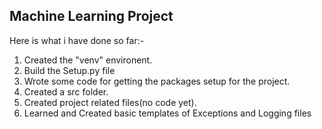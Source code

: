 ## Machine Learning Project 

Here is what i have done so far:-

1. Created the "venv" environent.
2. Build the Setup.py file
3. Wrote some code for getting the packages setup for the project.
4. Created a src folder.
5. Created project related files(no code yet).
6. Learned and Created basic templates of Exceptions and Logging files    